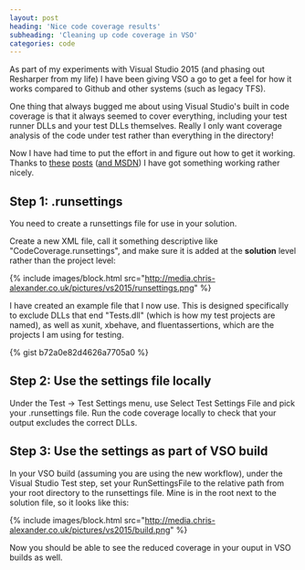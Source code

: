 ```yaml
---
layout: post
heading: 'Nice code coverage results'
subheading: 'Cleaning up code coverage in VSO'
categories: code
---
```


As part of my experiments with Visual Studio 2015 (and phasing out Resharper from my life) I have been giving VSO a go to get a feel for how it works compared to Github and other systems (such as legacy TFS).

One thing that always bugged me about using Visual Studio's built in code coverage is that it always seemed to cover everything, including your test runner DLLs and your test DLLs themselves. Really I only want coverage analysis of the code under test rather than everything in the directory!

Now I have had time to put the effort in and figure out how to get it working. Thanks to [these](https://web.archive.org/web/20170614051451/http://geekswithblogs.net/terje/archive/2013/12/04/how-to-exclude-code-from-code-coverage-in-visual-studio.aspx) [posts](http://blogs.msdn.com/b/sudhakan/archive/2012/05/11/customizing-code-coverage-in-visual-studio-11.aspx) ([and MSDN](https://web.archive.org/web/20141012013738/https://msdn.microsoft.com/en-gb/library/jj159530.aspx)) I have got something working rather nicely.

## Step 1: .runsettings

You need to create a runsettings file for use in your solution.

Create a new XML file, call it something descriptive like "CodeCoverage.runsettings", and make sure it is added at the **solution** level rather than the project level:

{% include images/block.html src="http://media.chris-alexander.co.uk/pictures/vs2015/runsettings.png" %}

I have created an example file that I now use. This is designed specifically to exclude DLLs that end "Tests.dll" (which is how my test projects are named), as well as xunit, xbehave, and fluentassertions, which are the projects I am using for testing.

{% gist b72a0e82d4626a7705a0 %}

## Step 2: Use the settings file locally

Under the Test -> Test Settings menu, use Select Test Settings File and pick your .runsettings file. Run the code coverage locally to check that your output excludes the correct DLLs.

## Step 3: Use the settings as part of VSO build

In your VSO build (assuming you are using the new workflow), under the Visual Studio Test step, set your RunSettingsFile to the relative path from your root directory to the runsettings file. Mine is in the root next to the solution file, so it looks like this:

{% include images/block.html src="http://media.chris-alexander.co.uk/pictures/vs2015/build.png" %}

Now you should be able to see the reduced coverage in your ouput in VSO builds as well.